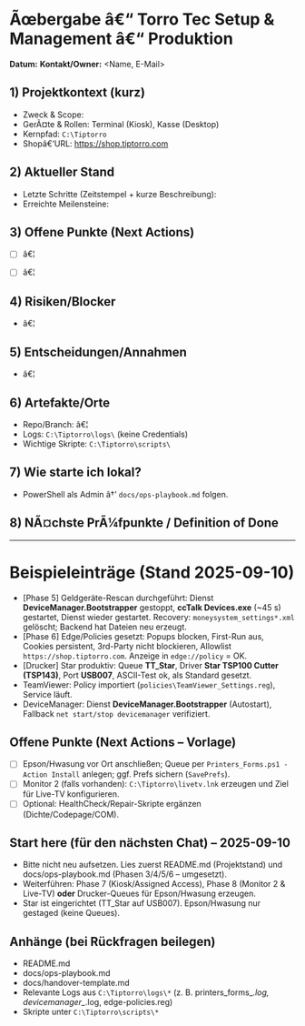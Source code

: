 ﻿# Ãœbergabe â€“ Torro Tec Setup & Management â€“ Produktion


**Datum:** <YYYY-MM-DD>
**Kontakt/Owner:** <Name, E-Mail>


## 1) Projektkontext (kurz)
- Zweck & Scope:
- GerÃ¤te & Rollen: Terminal (Kiosk), Kasse (Desktop)
- Kernpfad: `C:\Tiptorro`
- Shopâ€‘URL: https://shop.tiptorro.com


## 2) Aktueller Stand
- Letzte Schritte (Zeitstempel + kurze Beschreibung):
- Erreichte Meilensteine:


## 3) Offene Punkte (Next Actions)
- [ ] â€¦
- [ ] â€¦


## 4) Risiken/Blocker
- â€¦


## 5) Entscheidungen/Annahmen
- â€¦


## 6) Artefakte/Orte
- Repo/Branch: â€¦
- Logs: `C:\Tiptorro\logs\` (keine Credentials)
- Wichtige Skripte: `C:\Tiptorro\scripts\`


## 7) Wie starte ich lokal?
- PowerShell als Admin â†’ `docs/ops-playbook.md` folgen.


## 8) NÃ¤chste PrÃ¼fpunkte / Definition of Done

---

# Beispieleinträge (Stand 2025-09-10)
- [Phase 5] Geldgeräte-Rescan durchgeführt: Dienst **DeviceManager.Bootstrapper** gestoppt, **ccTalk Devices.exe** (~45 s) gestartet, Dienst wieder gestartet. Recovery: `moneysystem_settings*.xml` gelöscht; Backend hat Dateien neu erzeugt.
- [Phase 6] Edge/Policies gesetzt: Popups blocken, First-Run aus, Cookies persistent, 3rd-Party nicht blockieren, Allowlist `https://shop.tiptorro.com`. Anzeige in `edge://policy` = OK.
- [Drucker] Star produktiv: Queue **TT_Star**, Driver **Star TSP100 Cutter (TSP143)**, Port **USB007**, ASCII-Test ok, als Standard gesetzt.
- TeamViewer: Policy importiert (`policies\TeamViewer_Settings.reg`), Service läuft.
- DeviceManager: Dienst **DeviceManager.Bootstrapper** (Autostart), Fallback `net start/stop devicemanager` verifiziert.

## Offene Punkte (Next Actions – Vorlage)
- [ ] Epson/Hwasung vor Ort anschließen; Queue per `Printers_Forms.ps1 -Action Install` anlegen; ggf. Prefs sichern (`SavePrefs`).
- [ ] Monitor 2 (falls vorhanden): `C:\Tiptorro\livetv.lnk` erzeugen und Ziel für Live-TV konfigurieren.
- [ ] Optional: HealthCheck/Repair-Skripte ergänzen (Dichte/Codepage/COM).

## Start here (für den nächsten Chat) – 2025-09-10
- Bitte nicht neu aufsetzen. Lies zuerst README.md (Projektstand) und docs/ops-playbook.md (Phasen 3/4/5/6 – umgesetzt).
- Weiterführen: Phase 7 (Kiosk/Assigned Access), Phase 8 (Monitor 2 & Live-TV) **oder** Drucker-Queues für Epson/Hwasung erzeugen.
- Star ist eingerichtet (TT_Star auf USB007). Epson/Hwasung nur gestaged (keine Queues).

## Anhänge (bei Rückfragen beilegen)
- README.md
- docs/ops-playbook.md
- docs/handover-template.md
- Relevante Logs aus `C:\Tiptorro\logs\*` (z. B. printers_forms_*.log, devicemanager_*.log, edge-policies.reg)
- Skripte unter `C:\Tiptorro\scripts\*`
